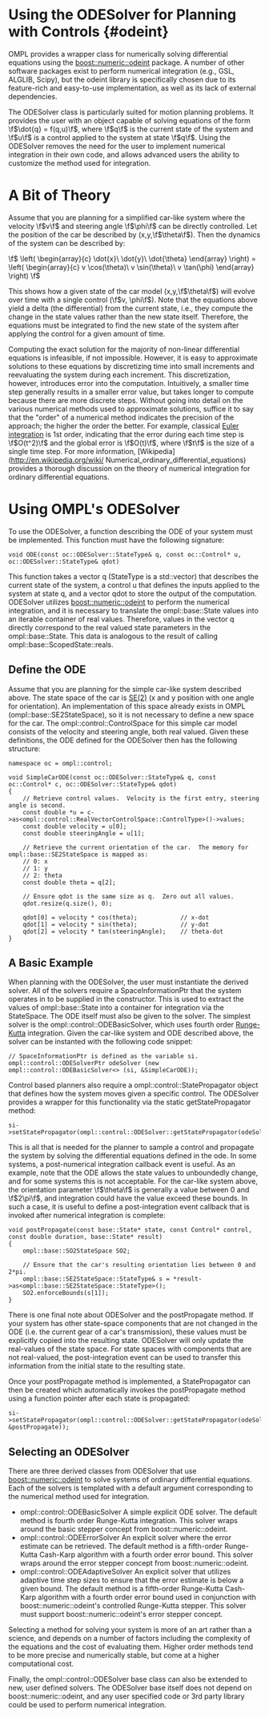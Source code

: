 # Using the ODESolver for Planning with Controls {#odeint}

OMPL provides a wrapper class for numerically solving differential equations using the [boost::numeric::odeint][odeint] package. A number of other software packages exist to perform numerical integration (e.g., GSL, ALGLIB, Scipy), but the odeint library is specifically chosen due to its feature-rich and easy-to-use implementation, as well as its lack of external dependencies.

The ODESolver class is particularly suited for motion planning problems. It provides the user with an object capable of solving equations of the form \f$\dot{q} = f(q,u)\f$, where \f$q\f$ is the current state of the system and \f$u\f$ is a control applied to the system at state \f$q\f$. Using the ODESolver removes the need for the user to implement numerical integration in their own code, and allows advanced users the ability to customize the method used for integration.


# A Bit of Theory

Assume that you are planning for a simplified car-like system where the velocity \f$v\f$ and steering angle \f$\phi\f$ can be directly controlled. Let the position of the car be described by (x,y,\f$\theta\f$). Then the dynamics of the system can be described by:

\f$
\left(
  \begin{array}{c}
    \dot{x}\\
    \dot{y}\\
    \dot{\theta}
  \end{array}
\right) =
\left(
  \begin{array}{c}
    v \cos(\theta)\\
    v \sin(\theta)\\
    v \tan(\phi)
  \end{array}
\right)
\f$

This shows how a given state of the car model (x,y,\f$\theta\f$) will evolve over time with a single control (\f$v, \phi\f$). Note that the equations above yield a delta (the differential) from the current state, i.e., they compute the change in the state values rather than the new state itself. Therefore, the equations must be integrated to find the new state of the system after applying the control for a given amount of time.

Computing the exact solution for the majority of non-linear differential equations is infeasible, if not impossible. However, it is easy to approximate solutions to these equations by discretizing time into small increments and reevaluating the system during each increment. This discretization, however, introduces error into the computation. Intuitively, a smaller time step generally results in a smaller error value, but takes longer to compute because there are more discrete steps. Without going into detail on the various numerical methods used to approximate solutions, suffice it to say that the "order" of a numerical method indicates the precision of the approach; the higher the order the better. For example, classical [Euler integration](http://mathworld.wolfram.com/EulerForwardMethod.html) is 1st order, indicating that the error during each time step is \f$O(t^2)\f$ and the global error is \f$O(t)\f$, where \f$t\f$ is the size of a single time step. For more information, [Wikipedia](http://en.wikipedia.org/wiki/ Numerical_ordinary_differential_equations) provides a thorough discussion on the theory of numerical integration for ordinary differential equations.


# Using OMPL's ODESolver

To use the ODESolver, a function describing the ODE of your system must be implemented.  This function must have the following signature:

~~~{.cpp}
void ODE(const oc::ODESolver::StateType& q, const oc::Control* u, oc::ODESolver::StateType& qdot)
~~~

This function takes a vector q (StateType is a std::vector) that describes the current state of the system, a control u that defines the inputs applied to the system at state q, and a vector qdot to store the output of the computation. ODESolver utilizes [boost::numeric::odeint][odeint] to perform the numerical integration, and it is necessary to translate the ompl::base::State values into an iterable container of real values.  Therefore, values in the vector q directly correspond to the real valued state parameters in the ompl::base::State.  This data is analogous to the result of calling ompl::base::ScopedState::reals.


## Define the ODE

Assume that you are planning for the simple car-like system described above. The state space of the car is [SE(2)](http://en.wikipedia.org/wiki/Euclidean_group) (x and y position with one angle for orientation). An implementation of this space already exists in OMPL (ompl::base::SE2StateSpace), so it is not necessary to define a new space for the car. The ompl::control::ControlSpace for this simple car model consists of the velocity and steering angle, both real valued. Given these definitions, the ODE defined for the ODESolver then has the following structure:

~~~{.cpp}
namespace oc = ompl::control;

void SimpleCarODE(const oc::ODESolver::StateType& q, const oc::Control* c, oc::ODESolver::StateType& qdot)
{
    // Retrieve control values.  Velocity is the first entry, steering angle is second.
    const double *u = c->as<ompl::control::RealVectorControlSpace::ControlType>()->values;
    const double velocity = u[0];
    const double steeringAngle = u[1];

    // Retrieve the current orientation of the car.  The memory for ompl::base::SE2StateSpace is mapped as:
    // 0: x
    // 1: y
    // 2: theta
    const double theta = q[2];

    // Ensure qdot is the same size as q.  Zero out all values.
    qdot.resize(q.size(), 0);

    qdot[0] = velocity * cos(theta);            // x-dot
    qdot[1] = velocity * sin(theta);            // y-dot
    qdot[2] = velocity * tan(steeringAngle);    // theta-dot
}
~~~


## A Basic Example

When planning with the ODESolver, the user must instantiate the derived solver. All of the solvers require a SpaceInformationPtr that the system operates in to be supplied in the constructor. This is used to extract the values of ompl::base::State into a container for integration via the StateSpace. The ODE itself must also be given to the solver. The simplest solver is the ompl::control::ODEBasicSolver, which uses fourth order [Runge-Kutta](http://mathworld.wolfram.com/Runge-KuttaMethod.html) integration. Given the car-like system and ODE described above, the solver can be instanted with the following code snippet:

~~~{.cpp}
// SpaceInformationPtr is defined as the variable si.
ompl::control::ODESolverPtr odeSolver (new ompl::control::ODEBasicSolver<> (si, &SimpleCarODE));
~~~

Control based planners also require a ompl::control::StatePropagator object that defines how the system moves given a specific control. The ODESolver provides a wrapper for this functionality via the static getStatePropagator method:

~~~{.cpp}
si->setStatePropagator(ompl::control::ODESolver::getStatePropagator(odeSolver));
~~~

This is all that is needed for the planner to sample a control and propagate the system by solving the differential equations defined in the ode.  In some systems, a post-numerical integration callback event is useful. As an example, note that the ODE allows the state values to unboundedly change, and for some systems this is not acceptable. For the car-like system above, the orientation parameter \f$\theta\f$ is generally a value between 0 and \f$2\pi\f$, and integration could have the value exceed these bounds. In such a case, it is useful to define a post-integration event callback that is invoked after numerical integration is complete:

~~~{.cpp}
void postPropagate(const base::State* state, const Control* control, const double duration, base::State* result)
{
    ompl::base::SO2StateSpace SO2;

    // Ensure that the car's resulting orientation lies between 0 and 2*pi.
    ompl::base::SE2StateSpace::StateType& s = *result->as<ompl::base::SE2StateSpace::StateType>();
    SO2.enforceBounds(s[1]);
}
~~~

There is one final note about ODESolver and the postPropagate method.  If your system has other state-space components that are not changed in the ODE (i.e. the current gear of a car's transmission), these values must be explicitly copied into the resulting state.  ODESolver will only update the real-values of the state space.  For state spaces with components that are not real-valued, the post-integration event can be used to transfer this information from the initial state to the resulting state.

Once your postPropagate method is implemented, a StatePropagator can then be created which automatically invokes the postPropagate method using a function pointer after each state is propagated:

~~~{.cpp}
si->setStatePropagator(ompl::control::ODESolver::getStatePropagator(odeSolver, &postPropagate));
~~~


## Selecting an ODESolver

There are three derived classes from ODESolver that use [boost::numeric::odeint][odeint] to solve systems of ordinary differential equations. Each of the solvers is templated with a default argument corresponding to the numerical method used for integration.

- ompl::control::ODEBasicSolver
  A simple explicit ODE solver.  The default method is fourth order Runge-Kutta integration. This solver wraps around the basic stepper concept from boost::numeric::odeint.
- ompl::control::ODEErrorSolver
  An explicit solver where the error estimate can be retrieved.  The default method is a
  fifth-order Runge-Kutta Cash-Karp algorithm with a fourth order error bound.
  This solver wraps around the error stepper concept from boost::numeric::odeint.
- ompl::control::ODEAdaptiveSolver
  An explicit solver that utilizes adaptive time step sizes to ensure that the error estimate is below a given bound. The default method is a fifth-order Runge-Kutta Cash-Karp algorithm with a fourth order error bound used in conjunction with boost::numeric::odeint's controlled Runge-Kutta stepper. This solver must support boost::numeric::odeint's error stepper concept.

Selecting a method for solving your system is more of an art rather than a science, and depends on a number of factors including the complexity of the equations and the cost of evaluating them. Higher order methods tend to be more precise and numerically stable, but come at a higher computational cost.

Finally, the ompl::control::ODESolver base class can also be extended to new, user defined solvers. The ODESolver base itself does not depend on boost::numeric::odeint, and any user specified code or 3rd party library could be used to perform numerical integration.

[odeint]: http://www.boost.org/libs/numeric/odeint
